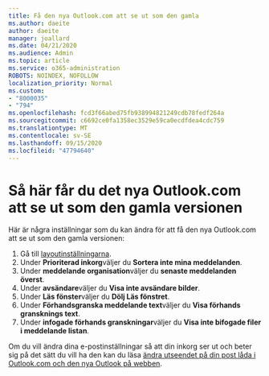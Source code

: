 ```yaml
---
title: Få den nya Outlook.com att se ut som den gamla
ms.author: daeite
author: daeite
manager: joallard
ms.date: 04/21/2020
ms.audience: Admin
ms.topic: article
ms.service: o365-administration
ROBOTS: NOINDEX, NOFOLLOW
localization_priority: Normal
ms.custom:
- "8000035"
- "794"
ms.openlocfilehash: fcd3f66abed75fb938994821249cdb78fedf264a
ms.sourcegitcommit: c6692ce0fa1358ec3529e59ca0ecdfdea4cdc759
ms.translationtype: MT
ms.contentlocale: sv-SE
ms.lasthandoff: 09/15/2020
ms.locfileid: "47794640"
---
```

# <a name="how-to-make-the-new-outlookcom-look-like-the-old-version"></a>Så här får du det nya Outlook.com att se ut som den gamla versionen

Här är några inställningar som du kan ändra för att få den nya Outlook.com att se ut som den gamla versionen:

1. Gå till [layoutinställningarna](https://outlook.live.com/mail/options/mail/layout).
1. Under **Prioriterad inkorg**väljer du **Sortera inte mina meddelanden**.
1. Under **meddelande organisation**väljer du **senaste meddelanden överst**.
1. Under **avsändare**väljer du **Visa inte avsändare bilder**.
1. Under **Läs fönster**väljer du **Dölj Läs fönstret**.
1. Under **Förhandsgranska meddelande text**väljer du **Visa förhands gransknings text**.
1. Under **infogade förhands granskningar**väljer du **Visa inte bifogade filer i meddelande listan**.

Om du vill ändra dina e-postinställningar så att din inkorg ser ut och beter sig på det sätt du vill ha den kan du läsa [ändra utseendet på din post låda i Outlook.com och den nya Outlook på webben](https://support.office.com/article/b41c2ecb-f23c-42b3-b7f8-659646d5e58c?wt.mc_id=Office_Outlook_com_Alchemy).